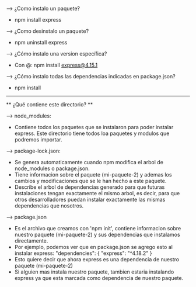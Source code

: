 --> ¿Como instalo un paquete?

- npm install express

--> ¿Como desinstalo un paquete?

- npm uninstall express

--> ¿Cómo instalo una version específica?

- Con @: npm install express@4.15.1

--> ¿Cómo instalo todas las dependencias indicadas en package.json?

- npm install

---

** ¿Qué contiene este directorio? **

--> node_modules:

- Contiene todos los paquetes que se instalaron para poder instalar express. Este directorio tiene todos loa paquetes y modulos que podremos importar.

--> package-lock.json:

- Se genera automaticamente cuando npm modifica el arbol de node_modules o package.json.
- Tiene informacion sobre el paquete (mi-paquete-2) y ademas los cambios y modificaciones que se le han hecho a este paquete.
- Describe el arbol de dependencias generado para que futuras instalaciones tengan exactamente el mismo arbol, es decir, para que otros desarrolladores puedan instalar exactamente las mismas dependencias que nosotros.

--> package.json

- Es el archivo que creamos con 'npm init', contiene informacion sobre nuestro paquete (mi-paquete-2) y sus dependencias que instalamos directamente.
- Por ejemplo, podemos ver que en package.json se agrego esto al instalar express:
  "dependencies": {
  "express": "^4.18.2"
  }
- Esto quiere decir que ahora express es una dependencia de nuestro paquete (mi-paquete-2)
- Si alguien mas instala nuestro paquete, tambien estaria instalando express ya que esta marcada como dependencia de nuestro paquete.
